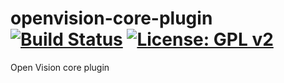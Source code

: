 openvision-core-plugin [![Build Status](https://travis-ci.org/OpenVisionE2/openvision-core-plugin.svg?branch=master)](https://travis-ci.org/OpenVisionE2/openvision-core-plugin) [![License: GPL v2](https://img.shields.io/badge/License-GPL%20v2-blue.svg)](https://www.gnu.org/licenses/old-licenses/gpl-2.0.en.html)
======================

Open Vision core plugin
